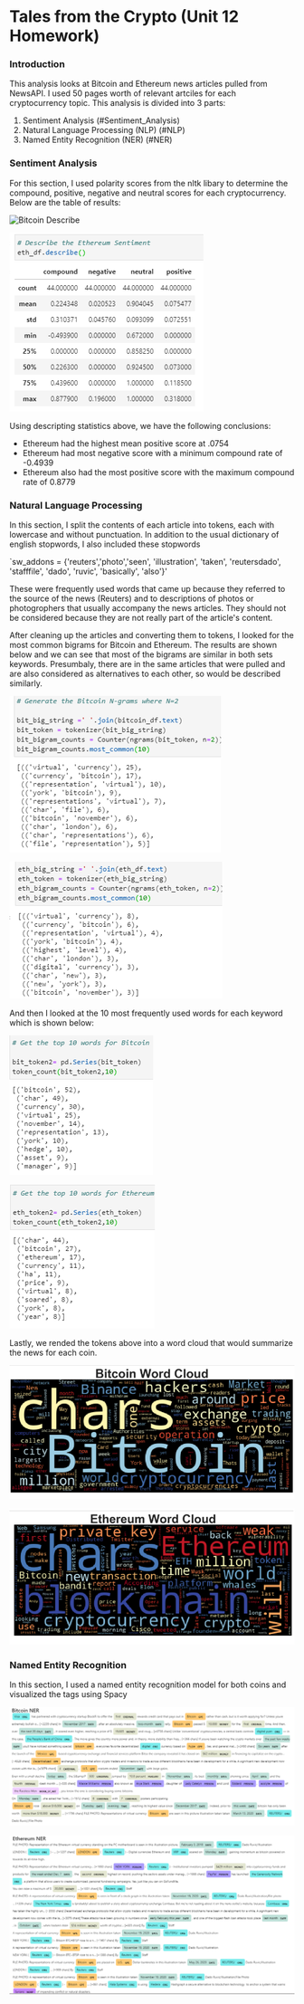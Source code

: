 # Tales from the Crypto (Unit 12 Homework)

### Introduction

This analysis looks at Bitcoin and Ethereum news articles pulled from NewsAPI. I used 50 pages worth of relevant artciles for each cryptocurrency topic. This analysis is divided into 3 parts:

1. Sentiment Analysis (#Sentiment_Analysis)
2. Natural Language Processing (NLP) (#NLP)
3. Named Entity Recognition (NER) (#NER)

### Sentiment Analysis <a name="Sentiment_Analysis"></a>

For this section, I used polarity scores from the nltk libary to determine the compound, positive, negative and neutral scores for each cryptocurrency. Below are the table of results:

![Bitcoin Describe](Images/bitcoin_describe.png)

![Ethereum Describe](Images/eth_describe.png)

Using descripting statistics above, we have the following conclusions:
- Ethereum had the highest mean positive score at .0754
- Ethereum had most negative score with a minimum compound rate of -0.4939
- Ethereum also had the most positive score with the maximum compound rate of 0.8779


### Natural Language Processing <a name="NLP"></a>

In this section, I split the contents of each article into tokens, each with lowercase and without punctuation. In addition to the usual dictionary of english stopwords, I also included these stopwords

`sw_addons = {'reuters','photo','seen', 'illustration', 'taken', 'reutersdado', 'stafffile', 'dado', 'ruvic', 'basically', 'also'}'

These were frequently used words that came up because they referred to the source of the news (Reuters) and to descriptions of photos or photogrophers that usually accompany the news articles. They should not be considered because they are not really part of the article's content.

After cleaning up the articles and converting them to tokens, I looked for the most common bigrams for Bitcoin and Ethereum. The results are shown below and we can see that most of the bigrams are similar in both sets keywords. Presumbaly, there are in the same articles that were pulled and are also considered as alternatives to each other, so would be described similarly.

![Bitcoin Bigram](Images/bitcoin_bigrams.png)

![Ethereum Bigram](Images/eth_bigrams.png)

And then I looked at the 10 most frequently used words for each keyword which is shown below:

![Bitcoin top10](Images/bitcoin_top10.png)

![Ethereum top10](Images/eth_top10.png)

Lastly, we rended the tokens above into a word cloud that would summarize the news for each coin.

![Bitcoin wc](Images/bitcoin_wc.png)

![Ethereum wc](Images/eth_wc.png)


### Named Entity Recognition <a name="NER"></a>

In this section, I used a named entity recognition model for both coins and visualized the tags using Spacy

![Bitcoin ner](Images/bitcoin_ner.png)

![Ethereum ner](Images/eth_ner.png)